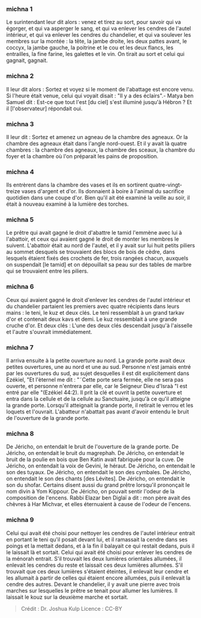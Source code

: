 
### michna 1
Le surintendant leur dit alors : venez et tirez au sort, pour savoir qui va égorger, et qui va asperger le sang, et qui va enlever les cendres de l'autel intérieur, et qui va enlever les cendres du chandelier, et qui va soulever les membres sur la montée : la tête, la jambe droite, les deux pattes avant, le coccyx, la jambe gauche, la poitrine et le cou et les deux flancs, les entrailles, la fine farine, les galettes et le vin. On tirait au sort et celui qui gagnait, gagnait.

### michna 2
Il leur dit alors : Sortez et voyez si le moment de l'abattage est encore venu. Si l'heure était venue, celui qui voyait disait : "Il y a des éclairs".- Matya ben Samuel dit : Est-ce que tout l'est [du ciel] s'est illuminé jusqu'à Hébron ? Et il [l'observateur] répondait oui.

### michna 3
Il leur dit : Sortez et amenez un agneau de la chambre des agneaux. Or la chambre des agneaux était dans l'angle nord-ouest. Et il y avait là quatre chambres : la chambre des agneaux, la chambre des sceaux, la chambre du foyer et la chambre où l'on préparait les pains de proposition.

### michna 4
Ils entrèrent dans la chambre des vases et ils en sortirent quatre-vingt-treize vases d'argent et d'or. Ils donnaient à boire à l'animal du sacrifice quotidien dans une coupe d'or. Bien qu'il ait été examiné la veille au soir, il était à nouveau examiné à la lumière des torches.

### michna 5
Le prêtre qui avait gagné le droit d'abattre le tamid l'emmène avec lui à l'abattoir, et ceux qui avaient gagné le droit de monter les membres le suivent. L'abattoir était au nord de l'autel, et il y avait sur lui huit petits piliers au sommet desquels se trouvaient des blocs de bois de cèdre, dans lesquels étaient fixés des crochets de fer, trois rangées chacun, auxquels on suspendait [le tamid] et on dépouillait sa peau sur des tables de marbre qui se trouvaient entre les piliers.

### michna 6
Ceux qui avaient gagné le droit d'enlever les cendres de l'autel intérieur et du chandelier partaient les premiers avec quatre récipients dans leurs mains : le teni, le kuz et deux clés. Le teni ressemblait à un grand tarkav d'or et contenait deux kavs et demi. Le kuz ressemblait à une grande cruche d'or. Et deux clés : L'une des deux clés descendait jusqu'à l'aisselle et l'autre s'ouvrait immédiatement.

### michna 7
Il arriva ensuite à la petite ouverture au nord. La grande porte avait deux petites ouvertures, une au nord et une au sud. Personne n'est jamais entré par les ouvertures du sud, au sujet desquelles il est dit explicitement dans Ezékiel, "Et l'èternel me dit : "˜Cette porte sera fermée, elle ne sera pas ouverte, et personne n'entrera par elle, car le Seigneur Dieu d'Israà "l est entré par elle "(Ezékiel 44:2). Il prit la clé et ouvrit la petite ouverture et entra dans la cellule et de la cellule au Sanctuaire, jusqu'à ce qu'il atteigne la grande porte. Lorsqu'il atteignait la grande porte, il retirait le verrou et les loquets et l'ouvrait. L'abatteur n'abattait pas avant d'avoir entendu le bruit de l'ouverture de la grande porte.

### michna 8
De Jéricho, on entendait le bruit de l'ouverture de la grande porte. De Jéricho, on entendait le bruit du magrephah. De Jéricho, on entendait le bruit de la poulie en bois que Ben Katin avait fabriquée pour la cuve. De Jéricho, on entendait la voix de Gevini, le héraut. De Jéricho, on entendait le son des tuyaux. De Jéricho, on entendait le son des cymbales. De Jéricho, on entendait le son des chants [des Lévites]. De Jéricho, on entendait le son du shofar. Certains disent aussi du grand prêtre lorsqu'il prononçait le nom divin à Yom Kippour. De Jéricho, on pouvait sentir l'odeur de la composition de l'encens. Rabbi Elazar ben Diglaï a dit : mon père avait des chèvres à Har Michvar, et elles éternuaient à cause de l'odeur de l'encens.

### michna 9
Celui qui avait été choisi pour nettoyer les cendres de l'autel intérieur entrait en portant le teni qu'il posait devant lui, et il ramassait la cendre dans ses poings et la mettait dedans, et à la fin il balayait ce qui restait dedans, puis il le laissait là et sortait. Celui qui avait été choisi pour enlever les cendres de la ménorah entrait. S'il trouvait les deux lumières orientales allumées, il enlevait les cendres du reste et laissait ces deux lumières allumées. S'il trouvait que ces deux lumières s'étaient éteintes, il enlevait leur cendre et les allumait à partir de celles qui étaient encore allumées, puis il enlevait la cendre des autres. Devant le chandelier, il y avait une pierre avec trois marches sur lesquelles le prêtre se tenait pour allumer les lumières. Il laissait le kouz sur la deuxième marche et sortait.

>Crédit : Dr. Joshua Kulp
>Licence : CC-BY
